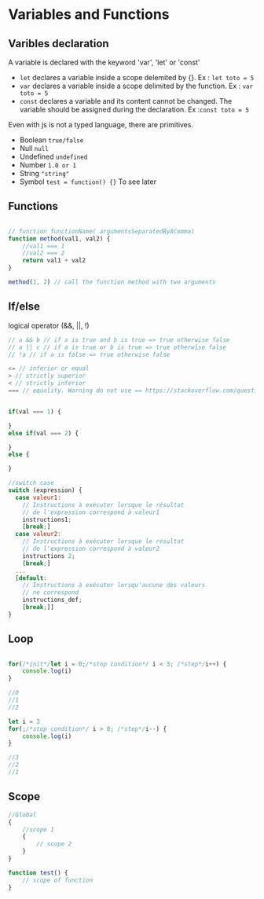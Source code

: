 # Variables and Functions


## Varibles declaration

A variable is declared with the keyword 'var', 'let' or 'const'
* ```let``` declares a variable inside a scope delemited by {}. Ex : ```let toto = 5```
* ```var``` declares a variable inside a scope delimited by the function. Ex : ```var toto = 5```
* ```const``` declares a variable and its content cannot be changed. The variable should be assigned during the declaration. Ex :```const toto = 5```


Even with js is not a typed language, there are primitives.
* Boolean ```true/false```
* Null ```null```
* Undefined ```undefined```
* Number ```1.0 or 1```
* String ```"string"```
* Symbol ```test = function() {}``` To see later

## Functions

```js

// function functionName( argumentsSeparatedByAComma)
function method(val1, val2) {
    //val1 === 1
    //val2 === 2
    return val1 + val2
}

method(1, 2) // call the function method with two arguments

```

## If/else

logical operator (&&, ||, !)
```js
// a && b // if a is true and b is true => true otherwise false
// a || c // if a is true or b is true => true otherwise false
// !a // if a is false => true otherwise false
```
```js
<= // inferior or equal
> // strictly superior
< // strictly inferior
=== // equality. Warning do not use == https://stackoverflow.com/questions/359494/which-equals-operator-vs-should-be-used-in-javascript-comparisons
```
```js

if(val === 1) {

}
else if(val === 2) {

}
else {

}

//switch case
switch (expression) {
  case valeur1:
    // Instructions à exécuter lorsque le résultat
    // de l'expression correspond à valeur1
    instructions1;
    [break;]
  case valeur2:
    // Instructions à exécuter lorsque le résultat
    // de l'expression correspond à valeur2
    instructions 2;
    [break;]
  ...
  [default:
    // Instructions à exécuter lorsqu'aucune des valeurs
    // ne correspond 
    instructions_def;
    [break;]]
}


```

## Loop

```js

for(/*init*/let i = 0;/*stop condition*/ i < 3; /*step*/i++) {
    console.log(i)
}

//0
//1
//2

```

```js
let i = 3
for(;/*stop condition*/ i > 0; /*step*/i--) {
    console.log(i)
}

//3
//2
//1

```

## Scope

```js
//Global
{
    //scope 1
    {
        // scope 2
    }
}

function test() {
    // scope of function
}
```